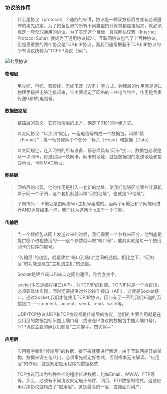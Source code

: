 ### 协议的作用

> 什么是协议（protocol）？通俗的来讲，协议是一种双方都明白或者必须遵守的事先约定。为了把全世界的所有不同类型的计算机都连接起来，就必须规定一套全球通用的协议，为了实现这个目标，互联网协议簇（Internet Protocol Suite）就成为了通用协议标准。互联网协议包含了上百种协议，但是最重要的两个协议是TCP和IP协议，而我们通常把基于TCP和IP协议的所有协议统称为”TCP/IP协议（蔟）”。

![七层协议](https://upload-images.jianshu.io/upload_images/2179030-3694fe2b18ebe05f.png)

#### 物理层
> 用光缆、电缆、双绞线、无线电波（WiFi）等方式。物理层的作用就是通过物理手段把电脑连接起来，它主要规定了网络的一些电气特性，作用是负责传送0和1的电信号。

#### 数据链路层
> 链路层的意义，它在物理层的上方，确定了0和1的分组方式。

> 以太网协议: “以太网”规定，一组电信号构成一个数据包，叫做“帧（Frame）”；每一帧分成两个个部分：标头（Head）和数据（Data）.

> 以太网规定，连入网络的所有设备，都必须具有“网卡”接口。数据包必须是从一块网卡，传送到另一块网卡，网卡的地址，就是数据包的发送地址和接受地址，也叫MAC地址。

#### 网络层
> 网络层的出现，他的作用是引入一套新的地址，使我们能够区分哪些计算机属于同一个子网，这个套机制就叫做“网络地址”，也就是“IP地址”。

> 子网掩码： IP地址是由网络号+主机号组成的。当两个ip地址和子网掩码进行AND运算结果一样，我们认为这两个ip属于一个子网。

#### 传输层
> 当一个数据包从网上发送过来的时候，我们需要一个参数来区分，他到底是提供哪个进程使用的——这个参数就叫做“端口号”，他其实就是每一个使用网卡的程序的编号。

> “传输层”的功能，就是建立“端口到端口”之间的通信。相比之下，“网络层”的功能是建立“主机到主机"的通信。

> Socket是建立端口和端口之间的通信，称为套接字。

> socket本质是编程接口(API)，对TCP/IP的封装。TCP/IP只是一个协议栈，必须要具体实现，同时还要提供对外的操作接口（API），这就是Socket接口。通过Socket,我们才能使用TCP/IP协议，因此有了一系列我们知道的函数接口——connect、accept、send、read、write等。

> UDP/TCP协议:UDP和TCP协议都是传输层的协议，他们的主要作用就是在应用层的数据包标头加上端口号（或者在IP协议的数据包中插入端口号）。
TCP协议主要的确认机制是"三次握手，四次挥手".

#### 应用层
> 应用程序收到"传输层"的数据，接下来就要进行解读。由于互联网是开放架构，数据来源五花八门，必须事先规定好格式，否则根本无法解读。"应用层"的作用，就是规定应用程序的数据格式.

> TCP协议可以为各种各样的程序传递数据，比如Email、WWW、FTP等等。那么，必须有不同协议规定电子邮件、网页、FTP数据的格式，这些应用程序协议就构成了"应用层"。这是最高的一层，直接面对用户。

